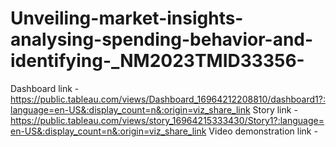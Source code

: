 # Unveiling-market-insights-analysing-spending-behavior-and-identifying-_NM2023TMID33356-


Dashboard link - https://public.tableau.com/views/Dashboard_16964212208810/dashboard1?:language=en-US&:display_count=n&:origin=viz_share_link
Story link - https://public.tableau.com/views/story_16964215333430/Story1?:language=en-US&:display_count=n&:origin=viz_share_link
Video demonstration link - 
